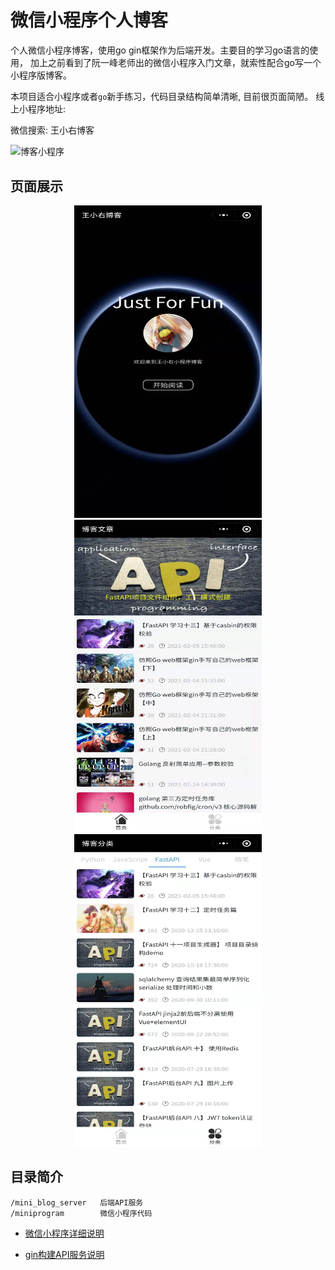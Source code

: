 # 微信小程序个人博客

个人微信小程序博客，使用go gin框架作为后端开发。主要目的学习go语言的使用，
加上之前看到了阮一峰老师出的微信小程序入门文章，就索性配合go写一个小程序版博客。

本项目适合小程序或者`go`新手练习，代码目录结构简单清晰, 目前很页面简陋。
线上小程序地址: 

微信搜索: 王小右博客

<img src="./images/qrcode.png" width = "500" height = "200" alt="博客小程序" align=center />

## 页面展示

<center class="half">
    <img src="./images/welcome.jpeg" width = "300" height = "500"/><img src="./images/index.jpeg" width = "300" height = "500"/><img src="./images/category.jpeg" width = "300" height = "500"/>
</center>


## 目录简介
```
/mini_blog_server   后端API服务
/miniprogram        微信小程序代码
```
- [微信小程序详细说明](./miniprogram/README.md)

- [gin构建API服务说明](./mini_blog_server/README.md)





